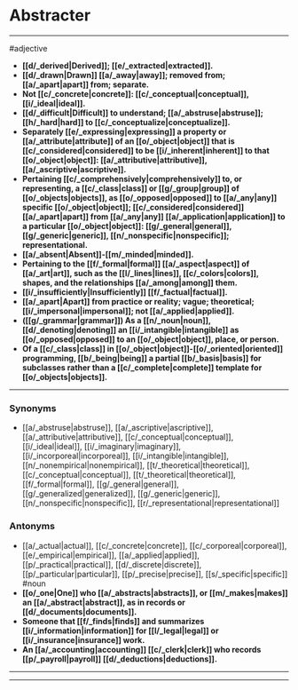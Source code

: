 # Abstracter
---
#adjective
- **[[d/_derived|Derived]]; [[e/_extracted|extracted]].**
- **[[d/_drawn|Drawn]] [[a/_away|away]]; removed from; [[a/_apart|apart]] from; separate.**
- **Not [[c/_concrete|concrete]]: [[c/_conceptual|conceptual]], [[i/_ideal|ideal]].**
- **[[d/_difficult|Difficult]] to understand; [[a/_abstruse|abstruse]]; [[h/_hard|hard]] to [[c/_conceptualize|conceptualize]].**
- **Separately [[e/_expressing|expressing]] a property or [[a/_attribute|attribute]] of an [[o/_object|object]] that is [[c/_considered|considered]] to be [[i/_inherent|inherent]] to that [[o/_object|object]]: [[a/_attributive|attributive]], [[a/_ascriptive|ascriptive]].**
- **Pertaining [[c/_comprehensively|comprehensively]] to, or representing, a [[c/_class|class]] or [[g/_group|group]] of [[o/_objects|objects]], as [[o/_opposed|opposed]] to [[a/_any|any]] specific [[o/_object|object]]; [[c/_considered|considered]] [[a/_apart|apart]] from [[a/_any|any]] [[a/_application|application]] to a particular [[o/_object|object]]: [[g/_general|general]], [[g/_generic|generic]], [[n/_nonspecific|nonspecific]]; representational.**
- **[[a/_absent|Absent]]-[[m/_minded|minded]].**
- **Pertaining to the [[f/_formal|formal]] [[a/_aspect|aspect]] of [[a/_art|art]], such as the [[l/_lines|lines]], [[c/_colors|colors]], shapes, and the relationships [[a/_among|among]] them.**
- **[[i/_insufficiently|Insufficiently]] [[f/_factual|factual]].**
- **[[a/_apart|Apart]] from practice or reality; vague; theoretical; [[i/_impersonal|impersonal]]; not [[a/_applied|applied]].**
- **([[g/_grammar|grammar]]) As a [[n/_noun|noun]], [[d/_denoting|denoting]] an [[i/_intangible|intangible]] as [[o/_opposed|opposed]] to an [[o/_object|object]], place, or person.**
- **Of a [[c/_class|class]] in [[o/_object|object]]-[[o/_oriented|oriented]] programming, [[b/_being|being]] a partial [[b/_basis|basis]] for subclasses rather than a [[c/_complete|complete]] template for [[o/_objects|objects]].**
---
### Synonyms
- [[a/_abstruse|abstruse]], [[a/_ascriptive|ascriptive]], [[a/_attributive|attributive]], [[c/_conceptual|conceptual]], [[i/_ideal|ideal]], [[i/_imaginary|imaginary]], [[i/_incorporeal|incorporeal]], [[i/_intangible|intangible]], [[n/_nonempirical|nonempirical]], [[t/_theoretical|theoretical]], [[c/_conceptual|conceptual]], [[t/_theoretical|theoretical]], [[f/_formal|formal]], [[g/_general|general]], [[g/_generalized|generalized]], [[g/_generic|generic]], [[n/_nonspecific|nonspecific]], [[r/_representational|representational]]
### Antonyms
- [[a/_actual|actual]], [[c/_concrete|concrete]], [[c/_corporeal|corporeal]], [[e/_empirical|empirical]], [[a/_applied|applied]], [[p/_practical|practical]], [[d/_discrete|discrete]], [[p/_particular|particular]], [[p/_precise|precise]], [[s/_specific|specific]]
#noun
- **[[o/_one|One]] who [[a/_abstracts|abstracts]], or [[m/_makes|makes]] an [[a/_abstract|abstract]], as in records or [[d/_documents|documents]].**
- **Someone that [[f/_finds|finds]] and summarizes [[i/_information|information]] for [[l/_legal|legal]] or [[i/_insurance|insurance]] work.**
- **An [[a/_accounting|accounting]] [[c/_clerk|clerk]] who records [[p/_payroll|payroll]] [[d/_deductions|deductions]].**
---
---
